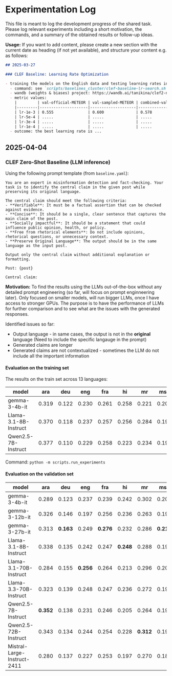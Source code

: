 # Experimentation Log

This file is meant to log the development progress of the shared task. Please log relevant experiments including a short motivation, the commands, and a summary of the obtained results or follow-up ideas.

**Usage:** If you want to add content, please create a new section with the current date as heading (if not yet available), and structure your content e.g. as follows:

```markdown
## 2025-03-27

### CLEF Baseline: Learning Rate Optimization

- training the models on the English data and testing learning rates in the following range: 1e-3, 5e-4, 3e-4, 1e-4, for each learning rate we train 3 models with different seeds.
  - command: see `scripts/baselines_cluster/clef-baseline-lr-search.sh`
  - wandb (weights & biases) project: https://wandb.ai/tanikina/clef2-normalization-src_baselines (this is just an example!)
  - metric values:
    |         | val-official-METEOR | val-sampled-METEOR | combined-val-METEOR |
    |---------|---------------------|--------------------|---------------------|
    | lr-1e-3 | 0.555               | 0.600              | 0.578               |
    | lr-5e-4 | .....               | .....              | .....               |
    | lr-3e-4 | .....               | .....              | .....               |
    | lr-1e-4 | .....               | .....              | .....               |
  - outcome: the best learning rate is ...
```

## 2025-04-04

### CLEF Zero-Shot Baseline (LLM inference)

Using the following prompt template (from `baseline.yaml`):

```
You are an expert in misinformation detection and fact-checking. Your task is to identify the central claim in the given post while preserving its original language.

The central claim should meet the following criteria:
- **Verifiable**: It must be a factual assertion that can be checked against evidence.
- **Concise**: It should be a single, clear sentence that captures the main claim of the post.
- **Socially impactful**: It should be a statement that could influence public opinion, health, or policy.
- **Free from rhetorical elements**: Do not include opinions, rhetorical questions, or unnecessary context.
- **Preserve Original Language**: The output should be in the same language as the input post.

Output only the central claim without additional explanation or formatting.

Post: {post}

Central claim:
```

**Motivation:** To find the results using the LLMs out-of-the-box without any detailed prompt engineering (so far, will focus on prompt enginneering later). Only focused on smaller models, will run bigger LLMs, once I have access to stronger GPUs. The purpose is to have the performance of LLMs for further comparison and to see what are the issues with the generated responses.

Identified issues so far:
- Output language - in same cases, the output is not in the **original** language (Need to include the specific langauge in the prompt)
- Generated claims are longer
- Generated claims are not contextualized - sometimes the LLM do not include all the important information

#### Evaluation on the training set

The results on the train set across 13 languages:

| model                 |   ara |   deu |   eng |   fra |    hi |    mr |   msa |    pa |   pol |   por |   spa |    ta |   tha |
|-----------------------|-------|-------|-------|-------|-------|-------|-------|-------|-------|-------|-------|-------|-------|
| gemma-3-4b-it         | 0.319 | 0.122 | 0.230 | 0.261 | 0.258 | 0.221 | 0.207 | 0.282 | 0.171 | 0.272 | 0.266 | 0.366 | 0.039 |
| Llama-3.1-8B-Instruct | 0.370 | 0.118 | 0.237 | 0.257 | 0.256 | 0.284 | 0.190 | 0.304 | 0.161 | 0.273 | 0.266 | 0.348 | 0.049 |
| Qwen2.5-7B-Instruct   | 0.377 | 0.110 | 0.229 | 0.258 | 0.223 | 0.234 | 0.194 | 0.269 | 0.163 | 0.278 | 0.270 | 0.342 | 0.063 |

Command: `python -m scripts.run_experiments`

#### Evaluation on the validation set

| model                       |   ara |   deu |   eng |   fra |    hi |    mr |   msa |    pa |   pol |   por |   spa |    ta |   tha |
|-----------------------------|-------|-------|-------|-------|-------|-------|-------|-------|-------|-------|-------|-------|-------|
| gemma-3-4b-it               | 0.289 | 0.123 | 0.237 | 0.239 | 0.242 | 0.302 | 0.207 | 0.249 | 0.165 | 0.274 | 0.255 | 0.282 | 0.042 |
| gemma-3-12b-it              | 0.326 | 0.146 | 0.197 | 0.256 | 0.236 | 0.263 | 0.194 | 0.255 | 0.161 | 0.291 | 0.261 | 0.314 | 0.053 |
| gemma-3-27b-it              | 0.313 | **0.163** | 0.249 | **0.276** | 0.232 | 0.286 | **0.218** | 0.304 | 0.196 | **0.305** | **0.272** | **0.351** | 0.073 |
| Llama-3.1-8B-Instruct       | 0.338 | 0.135 | 0.242 | 0.247 | **0.248** | 0.288 | 0.190 | **0.335** | 0.140 | 0.277 | 0.255 | 0.302 | 0.048 |
| Llama-3.1-70B-Instruct      | 0.284 | 0.155 | **0.256** | 0.264 | 0.213 | 0.296 | 0.209 | 0.301 | **0.206** | 0.290 | 0.262 | 0.288 | 0.077 |
| Llama-3.3-70B-Instruct      | 0.323 | 0.139 | 0.248 | 0.247 | 0.236 | 0.272 | 0.196 | 0.306 | 0.204 | 0.293 | 0.268 | 0.307 | 0.072 |
| Qwen2.5-7B-Instruct         | **0.352** | 0.138 | 0.231 | 0.246 | 0.205 | 0.264 | 0.197 | 0.247 | 0.148 | 0.288 | 0.270 | 0.329 | **0.079** |
| Qwen2.5-72B-Instruct        | 0.343 | 0.134 | 0.244 | 0.254 | 0.228 | **0.312** | 0.193 | 0.324 | 0.152 | 0.260 | 0.246 | 0.310 | 0.072 |
| Mistral-Large-Instruct-2411 | 0.280 | 0.137 | 0.227 | 0.253 | 0.197 | 0.270 | 0.183 | 0.256 | 0.177 | 0.266 | 0.246 | 0.310 | 0.064 |